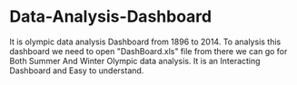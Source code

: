 # Data-Analysis-Dashboard

It is olympic data analysis Dashboard from 1896 to 2014.
To analysis this dashboard we need to open "DashBoard.xls" file from there we can go for Both Summer And Winter Olympic data analysis.
It is an Interacting Dashboard and Easy to understand.
